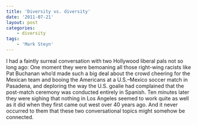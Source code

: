 ```yaml
---
title: 'Diversity vs. diversity'
date: '2011-07-21'
layout: post
categories:
    - diversity
tags:
    - 'Mark Steyn'
---
```


I had a faintly surreal conversation with two Hollywood liberal pals not so long ago: One moment they were bemoaning all those right-wing racists like Pat Buchanan who’d made such a big deal about the crowd cheering for the Mexican team and booing the Americans at a U.S.–Mexico soccer match in Pasadena, and deploring the way the U.S. goalie had complained that the post-match ceremony was conducted entirely in Spanish. Ten minutes later they were sighing that nothing in Los Angeles seemed to work quite as well as it did when they first came out west over 40 years ago. And it never occurred to them that these two conversational topics might somehow be connected.